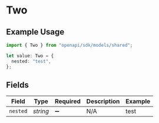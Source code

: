 # Two

## Example Usage

```typescript
import { Two } from "openapi/sdk/models/shared";

let value: Two = {
  nested: "test",
};
```

## Fields

| Field              | Type               | Required           | Description        | Example            |
| ------------------ | ------------------ | ------------------ | ------------------ | ------------------ |
| `nested`           | *string*           | :heavy_minus_sign: | N/A                | test               |